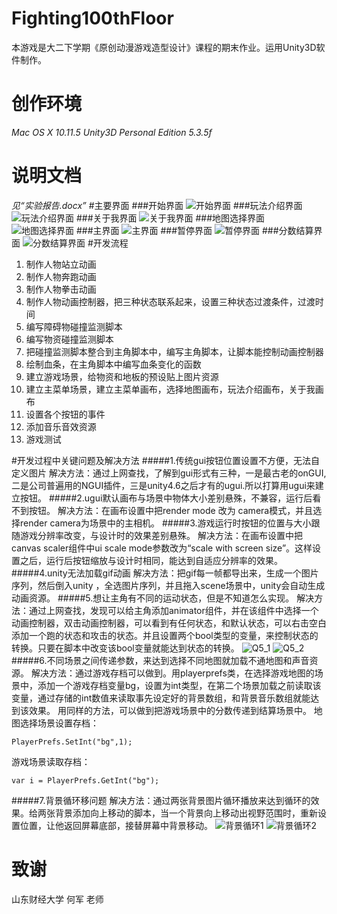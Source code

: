 # Fighting100thFloor
本游戏是大二下学期《原创动漫游戏造型设计》课程的期末作业。运用Unity3D软件制作。
# 创作环境
*Mac OS X 10.11.5*
*Unity3D Personal Edition 5.3.5f*
# 说明文档
*见“实验报告.docx”*
#主要界面
###开始界面
![开始界面](https://raw.githubusercontent.com/jacobba/Fighting100thFloor/master/ScreenShots/1.png)
###玩法介绍界面
![玩法介绍界面](https://raw.githubusercontent.com/jacobba/Fighting100thFloor/master/ScreenShots/2.png)
###关于我界面
![关于我界面](https://raw.githubusercontent.com/jacobba/Fighting100thFloor/master/ScreenShots/3.png)
###地图选择界面
![地图选择界面](https://raw.githubusercontent.com/jacobba/Fighting100thFloor/master/ScreenShots/4.png)
###主界面
![主界面](https://raw.githubusercontent.com/jacobba/Fighting100thFloor/master/ScreenShots/5.png)
###暂停界面
![暂停界面](https://raw.githubusercontent.com/jacobba/Fighting100thFloor/master/ScreenShots/6.png)
###分数结算界面
![分数结算界面](https://raw.githubusercontent.com/jacobba/Fighting100thFloor/master/ScreenShots/7.png)
#开发流程
1. 制作人物站立动画
2. 制作人物奔跑动画
3. 制作人物拳击动画
4. 制作人物动画控制器，把三种状态联系起来，设置三种状态过渡条件，过渡时间
5. 编写障碍物碰撞监测脚本
6. 编写物资碰撞监测脚本
7. 把碰撞监测脚本整合到主角脚本中，编写主角脚本，让脚本能控制动画控制器
8. 绘制血条，在主角脚本中编写血条变化的函数
9. 建立游戏场景，给物资和地板的预设贴上图片资源
10. 建立主菜单场景，建立主菜单画布，选择地图画布，玩法介绍画布，关于我画布
11. 设置各个按钮的事件
12. 添加音乐音效资源
13. 游戏测试

#开发过程中关键问题及解决方法
#####1.传统gui按钮位置设置不方便，无法自定义图片
解决方法：通过上网查找，了解到gui形式有三种，一是最古老的onGUI,二是公司普遍用的NGUI插件，三是unity4.6之后才有的ugui.所以打算用ugui来建立按钮。
#####2.ugui默认画布与场景中物体大小差别悬殊，不兼容，运行后看不到按钮。
解决方法：在画布设置中把render mode 改为 camera模式，并且选择render camera为场景中的主相机。
#####3.游戏运行时按钮的位置与大小跟随游戏分辨率改变，与设计时的效果差别悬殊。
解决方法：在画布设置中把canvas scaler组件中ui scale mode参数改为“scale with screen size”。这样设置之后，运行后按钮缩放与设计时相同，能达到自适应分辨率的效果。
#####4.unity无法加载gif动画
解决方法：把gif每一帧都导出来，生成一个图片序列，然后倒入unity ，全选图片序列，并且拖入scene场景中，unity会自动生成动画资源。
#####5.想让主角有不同的运动状态，但是不知道怎么实现。
解决方法：通过上网查找，发现可以给主角添加animator组件，并在该组件中选择一个动画控制器，双击动画控制器，可以看到有任何状态，和默认状态，可以右击空白添加一个跑的状态和攻击的状态。并且设置两个bool类型的变量，来控制状态的转换。只要在脚本中改变该bool变量就能达到状态的转换。
![Q5_1](https://raw.githubusercontent.com/jacobba/Fighting100thFloor/master/Q&A_imgs/q1.png)
![Q5_2](https://raw.githubusercontent.com/jacobba/Fighting100thFloor/master/Q&A_imgs/q2.png)
#####6.不同场景之间传递参数，来达到选择不同地图就加载不通地图和声音资源。
解决方法：通过游戏存档可以做到。用playerprefs类，在选择游戏地图的场景中，添加一个游戏存档变量bg，设置为int类型，在第二个场景加载之前读取该变量，通过存储的int数值来读取事先设定好的背景数组，和背景音乐数组就能达到该效果。
用同样的方法，可以做到把游戏场景中的分数传递到结算场景中。
地图选择场景设置存档：
<pre><code>PlayerPrefs.SetInt("bg",1);</code></pre>

游戏场景读取存档：
<pre><code>var i = PlayerPrefs.GetInt("bg");</code></pre>

#####7.背景循环移问题
解决方法：通过两张背景图片循环播放来达到循环的效果。给两张背景添加向上移动的脚本，当一个背景向上移动出视野范围时，重新设置位置，让他返回屏幕底部，接替屏幕中背景移动。
![背景循环1](https://raw.githubusercontent.com/jacobba/Fighting100thFloor/master/Q&A_imgs/q3.png)
![背景循环2](https://raw.githubusercontent.com/jacobba/Fighting100thFloor/master/Q&A_imgs/q4.png)

# 致谢
山东财经大学 何军 老师